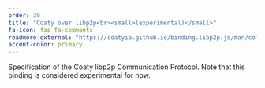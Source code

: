 ```yaml
---
order: 30
title: "Coaty over libp2p<br><small>(experimental)</small>"
fa-icon: fas fa-comments
readmore-external: "https://coatyio.github.io/binding.libp2p.js/man/communication-protocol/"
accent-color: primary
---
```


Specification of the Coaty libp2p Communication Protocol. Note that this binding
is considered experimental for now.
